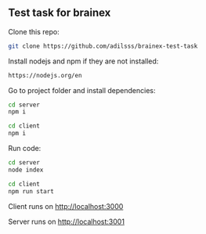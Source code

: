 ## Test task for brainex

Clone this repo:

```bash
git clone https://github.com/adilsss/brainex-test-task
```

Install nodejs and npm if they are not installed:

```bash
https://nodejs.org/en
```

Go to project folder and install dependencies:

```bash
cd server
npm i

cd client
npm i
```

Run code:

```bash
cd server
node index

cd client
npm run start
```

Client runs on [http://localhost:3000](http://localhost:3000)

Server runs on [http://localhost:3001](http://localhost:3001)
